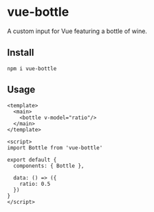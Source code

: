 # vue-bottle

A custom input for Vue featuring a bottle of wine.

## Install

```
npm i vue-bottle
```

## Usage

```vue
<template>
  <main>
    <bottle v-model="ratio"/>
  </main>
</template>

<script>
import Bottle from 'vue-bottle'

export default {
  components: { Bottle },

  data: () => ({
    ratio: 0.5
  })
}
</script>
```